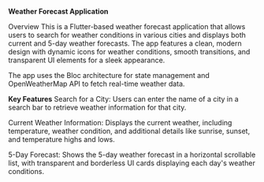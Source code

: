 ****Weather Forecast Application****

Overview
This is a Flutter-based weather forecast application that allows users to search for weather conditions in various cities and displays both current and 5-day weather forecasts. The app features a clean, modern design with dynamic icons for weather conditions, smooth transitions, and transparent UI elements for a sleek appearance.

The app uses the Bloc architecture for state management and OpenWeatherMap API to fetch real-time weather data.

****Key Features****
Search for a City:
Users can enter the name of a city in a search bar to retrieve weather information for that city.

Current Weather Information:
Displays the current weather, including temperature, weather condition, and additional details like sunrise, sunset, and temperature highs and lows.

5-Day Forecast:
Shows the 5-day weather forecast in a horizontal scrollable list, with transparent and borderless UI cards displaying each day's weather conditions.